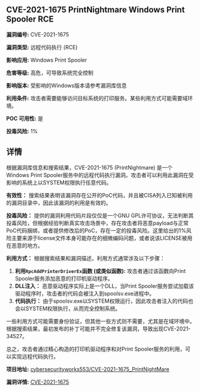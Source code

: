 ## CVE-2021-1675 PrintNightmare Windows Print Spooler RCE

**漏洞编号:** CVE-2021-1675

**漏洞类型:** 远程代码执行 (RCE)

**影响应用:** Windows Print Spooler

**危害等级:** 高危，可导致系统完全控制

**影响版本:** 受影响的Windows版本请参考漏洞库信息

**利用条件:** 攻击者需要能够访问目标系统的打印服务。某些利用方式可能需要域环境。

**POC 可用性:** 是

**投毒风险:** 1%

## 详情

根据漏洞库信息和搜索结果，CVE-2021-1675 (PrintNightmare) 是一个Windows Print Spooler服务中的远程代码执行漏洞。攻击者可以利用此漏洞在受影响的系统上以SYSTEM权限执行任意代码。

**有效性：**
搜索结果表明该漏洞存在公开的PoC代码，并且被CISA列入已知被利用的漏洞目录中，因此该漏洞的利用是有效的。

**投毒风险：**
提供的漏洞利用代码片段仅仅是一个GNU GPL许可协议，无法判断其投毒风险，但根据经验判断真实攻击场景中，存在攻击者将恶意payload与正常PoC代码捆绑，或者提供修改后的PoC，存在一定的投毒风险。这里给出的1%风险主要来源于license文件本身可能存在的细微编码问题，或者说该LICENSE被用在恶意的地方。

**利用方式：**
根据搜索结果和漏洞描述，利用方式通常涉及以下步骤：

1.  **利用`RpcAddPrinterDriverEx`函数 (或类似函数):** 攻击者通过该函数向Print Spooler服务添加恶意的打印机驱动程序。
2.  **DLL注入：** 恶意驱动程序实际上是一个DLL，当Print Spooler服务尝试加载该驱动程序时，攻击者的代码会被注入到spoolsv.exe进程中。
3.  **代码执行：** 由于spoolsv.exe以SYSTEM权限运行，因此攻击者注入的代码也会以SYSTEM权限执行，从而完全控制系统。

一些利用方式可能需要身份验证，但其他一些方式则不需要，尤其是在域环境中。根据搜索结果，最初发布的补丁可能并不完全修复该漏洞，导致出现CVE-2021-34527。

总之，攻击者通过精心构造的打印机驱动程序和对Print Spooler服务的利用，可以实现远程代码执行。

**项目地址:** [cybersecurityworks553/CVE-2021-1675_PrintNightMare](https://github.com/cybersecurityworks553/CVE-2021-1675_PrintNightMare)

**漏洞详情:** [CVE-2021-1675](https://nvd.nist.gov/vuln/detail/CVE-2021-1675)